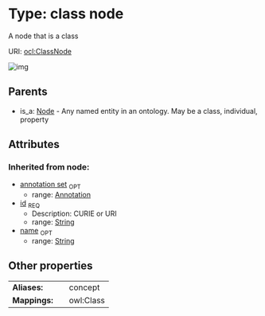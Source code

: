 
# Type: class node


A node that is a class

URI: [ocl:ClassNode](http://w3id.org/oclClassNode)


![img](http://yuml.me/diagram/nofunky;dir:TB/class/[Node],[Node]^-[ClassNode&#124;id(i):string;name(i):string%20%3F],[Annotation])

## Parents

 *  is_a: [Node](Node.md) - Any named entity in an ontology. May be a class, individual, property

## Attributes


### Inherited from node:

 * [annotation set](annotation_set.md)  <sub>OPT</sub>
    * range: [Annotation](Annotation.md)
 * [id](id.md)  <sub>REQ</sub>
    * Description: CURIE or URI
    * range: [String](types/String.md)
 * [name](name.md)  <sub>OPT</sub>
    * range: [String](types/String.md)

## Other properties

|  |  |  |
| --- | --- | --- |
| **Aliases:** | | concept |
| **Mappings:** | | owl:Class |

